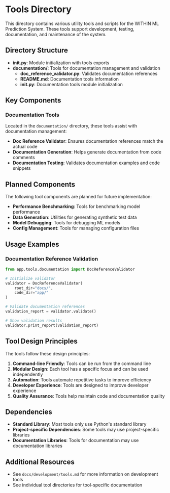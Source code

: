 # Tools Directory

This directory contains various utility tools and scripts for the WITHIN ML Prediction System. These tools support development, testing, documentation, and maintenance of the system.

## Directory Structure

- **__init__.py**: Module initialization with tools exports
- **documentation/**: Tools for documentation management and validation
  - **doc_reference_validator.py**: Validates documentation references
  - **README.md**: Documentation tools information
  - **__init__.py**: Documentation tools module initialization

## Key Components

### Documentation Tools

Located in the `documentation/` directory, these tools assist with documentation management:

- **Doc Reference Validator**: Ensures documentation references match the actual code
- **Documentation Generation**: Helps generate documentation from code comments
- **Documentation Testing**: Validates documentation examples and code snippets

## Planned Components

The following tool components are planned for future implementation:

- **Performance Benchmarking**: Tools for benchmarking model performance
- **Data Generation**: Utilities for generating synthetic test data
- **Model Debugging**: Tools for debugging ML models
- **Config Management**: Tools for managing configuration files

## Usage Examples

### Documentation Reference Validation

```python
from app.tools.documentation import DocReferenceValidator

# Initialize validator
validator = DocReferenceValidator(
    root_dir="docs/",
    code_dir="app/"
)

# Validate documentation references
validation_report = validator.validate()

# Show validation results
validator.print_report(validation_report)
```

## Tool Design Principles

The tools follow these design principles:

1. **Command-line Friendly**: Tools can be run from the command line
2. **Modular Design**: Each tool has a specific focus and can be used independently
3. **Automation**: Tools automate repetitive tasks to improve efficiency
4. **Developer Experience**: Tools are designed to improve developer experience
5. **Quality Assurance**: Tools help maintain code and documentation quality

## Dependencies

- **Standard Library**: Most tools only use Python's standard library
- **Project-specific Dependencies**: Some tools may use project-specific libraries
- **Documentation Libraries**: Tools for documentation may use documentation libraries

## Additional Resources

- See `docs/development/tools.md` for more information on development tools
- See individual tool directories for tool-specific documentation 